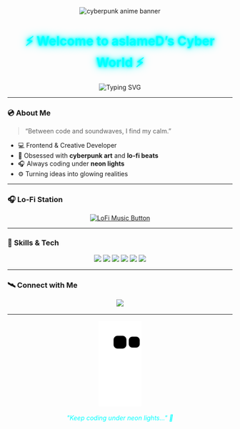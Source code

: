 <!-- ⚡ Cyberpunk Lo-Fi GitHub Profile by aslameD -->

<p align="center">
  <img src="https://i.gifer.com/YQDs.gif" width="100%" height="320px" alt="cyberpunk anime banner"/>
</p>

<h1 align="center">
  <span style="color:#00ffff; text-shadow: 0 0 5px #00ffff, 0 0 10px #00ffff, 0 0 20px #00ffff;">
    ⚡ Welcome to aslameD’s Cyber World ⚡
  </span>
</h1>

<p align="center">
  <img src="https://readme-typing-svg.demolab.com?font=Orbitron&weight=600&size=24&pause=1000&color=00FFFF&center=true&vCenter=true&width=500&lines=Cyberpunk+Lo-Fi+Dev+Mode;Building+Neon+Dreams;Welcome+to+the+Matrix;Just+Code+and+Vibes..." alt="Typing SVG" />
</p>

---

### 💿 About Me

> “Between code and soundwaves, I find my calm.”

- 💻 Frontend & Creative Developer  
- 🌆 Obsessed with **cyberpunk art** and **lo-fi beats**  
- 🎧 Always coding under **neon lights**  
- ⚙️ Turning ideas into glowing realities  

---

### 🎧 Lo-Fi Station

<p align="center">
  <a href="https://www.youtube.com/watch?v=jfKfPfyJRdk" target="_blank">
    <img src="https://img.shields.io/badge/🎧_Listen_to_LoFi_Beats-FF00FF?style=for-the-badge&logo=youtube&logoColor=white" alt="LoFi Music Button" />
  </a>
</p>

---

### 🧠 Skills & Tech

<p align="center">
  <img src="https://img.shields.io/badge/HTML5-1A1A2E?style=for-the-badge&logo=html5&logoColor=E34F26" />
  <img src="https://img.shields.io/badge/CSS3-1A1A2E?style=for-the-badge&logo=css3&logoColor=1572B6" />
  <img src="https://img.shields.io/badge/JavaScript-1A1A2E?style=for-the-badge&logo=javascript&logoColor=F7DF1E" />
  <img src="https://img.shields.io/badge/C++-1A1A2E?style=for-the-badge&logo=cplusplus&logoColor=00599C" />
  <img src="https://img.shields.io/badge/VS%20Code-1A1A2E?style=for-the-badge&logo=visualstudiocode&logoColor=00FFFF" />
  <img src="https://img.shields.io/badge/Blender-1A1A2E?style=for-the-badge&logo=blender&logoColor=FF6600" />
</p>

---

### 🛰️ Connect with Me

<p align="center">
  <a href="https://t.me/theneshgold" target="_blank">
    <img src="https://img.shields.io/badge/Telegram-00FFFF?style=for-the-badge&logo=telegram&logoColor=white" />
  </a>
</p>

---

<p align="center">
  <img src="https://github.com/rafaballerini/rafaballerini/blob/output/github-contribution-grid-snake.svg" alt="cyber snake animation">
</p>

<p align="center">
  <i style="color:#00ffff">"Keep coding under neon lights..." 🌃</i>
</p>
